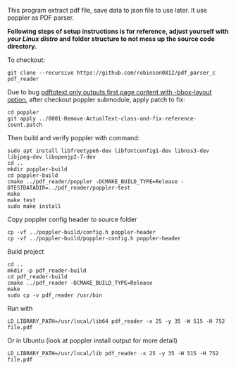 This program extract pdf file, save data to json file to use later. It use poppler as PDF parser.

**Following steps of setup instructions is for reference, adjust yourself with _your Linux distro_ and folder structure to not mess up the source code directory.**


To checkout:
```commandline
git clone --recursive https://github.com/robinson0812/pdf_parser_c pdf_reader
```

Due to bug [pdftotext only outputs first page content with -bbox-layout option](https://bugs.freedesktop.org/show_bug.cgi?id=93344), after checkout poppler submodule, apply patch to fix:


```commandline
cd poppler
git apply ../0001-Remove-ActualText-class-and-fix-reference-count.patch
```

Then build and verify poppler with command:
```commandline
sudo apt install libfreetype6-dev libfontconfig1-dev libnss3-dev libjpeg-dev libopenjp2-7-dev
cd ..
mkdir poppler-build
cd poppler-build
cmake ../pdf_reader/poppler -DCMAKE_BUILD_TYPE=Release -DTESTDATADIR=../pdf_reader/poppler-test
make
make test
sudo make install
```

Copy poppler config header to source folder
```commandline
cp -vf ../poppler-build/config.h poppler-header
cp -vf ../poppler-build/poppler-config.h poppler-header
```

Build project
```commandline
cd ..
mkdir -p pdf_reader-build
cd pdf_reader-build
cmake ../pdf_reader -DCMAKE_BUILD_TYPE=Release
make
sudo cp -v pdf_reader /usr/bin
```

Run with 
```commandline
LD_LIBRARY_PATH=/usr/local/lib64 pdf_reader -x 25 -y 35 -W 515 -H 752 file.pdf
```

Or in Ubuntu (look at poppler install output for more detail)
```commandline
LD_LIBRARY_PATH=/usr/local/lib pdf_reader -x 25 -y 35 -W 515 -H 752 file.pdf
```
